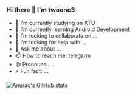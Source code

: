 ### Hi there 👋 I'm twoone3

- 🔭 I’m currently studying on XTU
- 🌱 I’m currently learning Android Development
- 👯 I’m looking to collaborate on ...
- 🤔 I’m looking for help with ...
- 💬 Ask me about ...
- 📫 How to reach me: [telegarm](https://t.me/twoone3)
- 😄 Pronouns: ...
- ⚡ Fun fact: ...

[![Anurag's GitHub stats](https://github-readme-stats.vercel.app/api?username=twoone-3&show_icons=true&theme=transparent)](https://github.com/anuraghazra/github-readme-stats)
